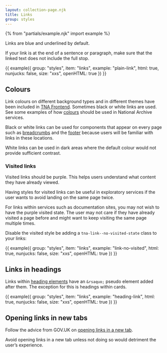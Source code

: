 ```yaml
---
layout: collection-page.njk
title: Links
group: styles
---
```


{% from "partials/example.njk" import example %}

Links are blue and underlined by default.

If your link is at the end of a sentence or paragraph, make sure that the linked text does not include the full stop.

{{ example({ group: "styles", item: "links", example: "plain-link", html: true, nunjucks: false, size: "xxs", openHTML: true }) }}

## Colours

Link colours on different background types and in different themes have been included in [TNA Frontend](https://github.com/nationalarchives/tna-frontend). Sometimes black or white links are used. See some examples of how [colours](/design-system/styles/colours/) should be used in National Archive services.

Black or white links can be used for components that appear on every page such as [breadcrumbs](/design-system/components/breadcrumbs/) and the [footer](/design-system/components/footer/) because users will be familiar with links in these locations.

White links can be used in dark areas where the default colour would not provide sufficient contrast.

### Visited links

Visited links should be purple. This helps users understand what content they have already viewed.

Having styles for visited links can be useful in exploratory services if the user wants to avoid landing on the same page twice.

For links within services such as documentation sites, you may not wish to have the purple visited state. The user may not care if they have already visited a page before and might want to keep visiting the same page multiple times.

Disable the visited style be adding a `tna-link--no-visited-state` class to your links:

{{ example({ group: "styles", item: "links", example: "link-no-visited", html: true, nunjucks: false, size: "xxs", openHTML: true }) }}

## Links in headings

Links within [heading elements](/design-system/styles/typography/#headings) have an `&rsaquo;` pseudo element added after them. The exception for this is headings within cards.

{{ example({ group: "styles", item: "links", example: "heading-link", html: true, nunjucks: false, size: "xxs", openHTML: true }) }}

## Opening links in new tabs

Follow the advice from GOV.UK on [opening links in a new tab](https://design-system.service.gov.uk/styles/links/#opening-links-in-a-new-tab).

Avoid opening links in a new tab unless not doing so would detriment the user’s experience.

